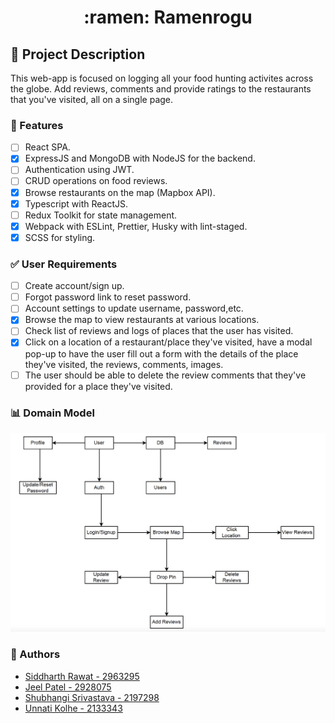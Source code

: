 <h1 align="center"> :ramen: Ramenrogu </h1>

## :page_facing_up: Project Description

This web-app is focused on logging all your food hunting activites across the globe. Add reviews, comments and provide ratings to the restaurants that you've visited, all on a single page.

### :star2: Features

- [ ] React SPA.
- [x] ExpressJS and MongoDB with NodeJS for the backend.
- [ ] Authentication using JWT.
- [ ] CRUD operations on food reviews.
- [x] Browse restaurants on the map (Mapbox API).
- [x] Typescript with ReactJS.
- [ ] Redux Toolkit for state management.
- [x] Webpack with ESLint, Prettier, Husky with lint-staged.
- [x] SCSS for styling.

### :white_check_mark: User Requirements

- [ ] Create account/sign up.
- [ ] Forgot password link to reset password.
- [ ] Account settings to update username, password,etc.
- [x] Browse the map to view restaurants at various locations.
- [ ] Check list of reviews and logs of places that the user has visited.
- [x] Click on a location of a restaurant/place they've visited, have a modal pop-up to have the user fill out a form with the details of the place they've visited, the reviews, comments, images.
- [ ] The user should be able to delete the review comments that they've provided for a place they've visited.

### :bar_chart: Domain Model

![Domain Model](./domain-model-info6150.png)

### :busts_in_silhouette: Authors

- [Siddharth Rawat - 2963295](mailto:rawat.sid@northeastern.edu)
- [Jeel Patel - 2928075](mailto:patel.jeel@northeastern.edu)
- [Shubhangi Srivastava - 2197298](mailto:srivastava.sh@northeastern.edu)
- [Unnati Kolhe - 2133343](mailto:kolhe.u@northeastern.edu)

